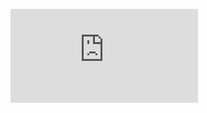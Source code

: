 [![Luokkakaavio](https://github.com/Jikke/ot-harjoitustyo/blob/master/dokumentaatio/kuvat/luokkakaavio.pdf)](https://github.com/Jikke/ot-harjoitustyo/blob/master/dokumentaatio/kuvat/luokkakaavio.pdf)
